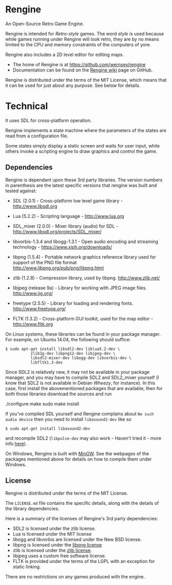 # Rengine

An Open-Source Retro Game Engine.

Rengine is intended for _Retro-style_ games. The word _style_ is used
because while games running under Rengine will look retro, they are by no
means limited to the CPU and memory constraints of the computers of yore.

Rengine also includes a 2D level editor for editing maps.

* The home of Rengine is at https://github.com/wernsey/rengine
* Documentation can be found on the [Rengine wiki](https://github.com/wernsey/rengine/wiki)
    page on GitHub.

Rengine is distributed under the terms of the MIT License, which means that
it can be used for just about any purpose. See below for details.

# Technical

It uses SDL for cross-platform operation.

Rengine implements a state machine where the parameters of the states
are read from a configuration file.

Some states simply display a static screen and waits for user input, while
others invoke a scripting engine to draw graphics and control the game.

## Dependencies

Rengine is dependant upon these 3rd party libraries. The version numbers in
parenthesis are the latest specific versions that rengine was built and
tested against:

* SDL (2.0.1) - Cross-platform low level game library -
http://www.libsdl.org

* Lua (5.2.2) - Scripting language - http://www.lua.org

* SDL_mixer (2.0.0) - Mixer library (audio) for SDL -
http://www.libsdl.org/projects/SDL_mixer/

* libvorbis-1.3.4 and libogg-1.3.1 - Open audio encoding and
    streaming technology - https://www.xiph.org/downloads/

* libpng (1.5.4) - Portable network graphics reference library
    used for support of the PNG file format
    http://www.libpng.org/pub/png/libpng.html

* zlib (1.2.8) - Compression library, used by libpng.
    http://www.zlib.net/

* libjpeg (release 9a) - Library for working with JPEG image files.
    http://www.ijg.org/

* freetype (2.5.5) - Library for loading and rendering fonts.
    http://www.freetype.org/

* FLTK (1.3.2) - Cross-platform GUI toolkit, used for the map editor -
http://www.fltk.org

On Linux systems, these libraries can be found in your package manager.
For example, on Ubuntu 14.04, the following should suffice:

    $ sudo apt-get install libsdl2-dev liblua5.2-dev \
               zlib1g-dev libpng12-dev libjpeg-dev \
               libsdl2-mixer-dev libogg-dev libvorbis-dev \
               libfltk1.3-dev

Since SDL2 is relatively new, it may not be available in your
package manager, and you may have to compile SDL2 and SDL2_mixer yourself
(I know that SDL2 is not available in Debian _Wheezy_, for instance).
In this case, first install the abovementioned packages that are
available, then for both those libraries download the sources and run

   ./configure
   make
   sudo make install

If you've compiled SDL yourself and Rengine complains about `No such audio device`
then you need to install `libasound2-dev` like so

    $ sudo apt-get install libasound2-dev

and recompile SDL2 (`libpulse-dev` may also work - Haven't tried it - more
info [here](http://www.gamedev.net/topic/646010-sdl2-mixer-no-such-audio-device-solved/)).


On Windows, Rengine is built with [MinGW](http://mingw.org/). See the
webpages of the packages mentioned above for details on how to compile
them under Windows.

## License

Rengine is distributed under the terms of the MIT License.

The `LICENSE.md` file contains the specific details, along with the
details of the library dependencies.

Here is a summary of the licenses of Rengine's 3rd party dependencies:
* SDL2 is licensed under the zlib license.
* Lua is licensed under the MIT license
* libogg and libvorbis are licensed under the New BSD license.
* libpng is licensed under the [libpng license](http://en.wikipedia.org/wiki/Libpng_License)
* zlib is licensed under the [zlib license](http://en.wikipedia.org/wiki/Zlib_license).
* libjpeg uses a custom free software license.
* FLTK is provided under the terms of the LGPL with an exception for
    static linking.

There are no restrictions on any games produced with the engine.
